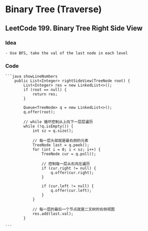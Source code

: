 # Binary Tree (Traverse)

## LeetCode 199. Binary Tree Right Side View
### Idea
    - Use BFS, take the val of the last node in each level

### Code
    ```java showLineNumbers
        public List<Integer> rightSideView(TreeNode root) {
            List<Integer> res = new LinkedList<>();
            if (root == null) {
                return res;
            }

            Queue<TreeNode> q = new LinkedList<>();
            q.offer(root);

            // while 循环控制从上向下一层层遍历
            while (!q.isEmpty()) {
                int sz = q.size();

                // 每一层头部就是最右侧的元素
                TreeNode last = q.peek();
                for (int i = 0; i < sz; i++) {
                    TreeNode cur = q.poll();

                    // 控制每一层从右向左遍历
                    if (cur.right != null) {
                        q.offer(cur.right);
                    }

                    if (cur.left != null) {
                        q.offer(cur.left);
                    }
                }

                // 每一层的最后一个节点就是二叉树的右侧视图
                res.add(last.val);
            }

    ```